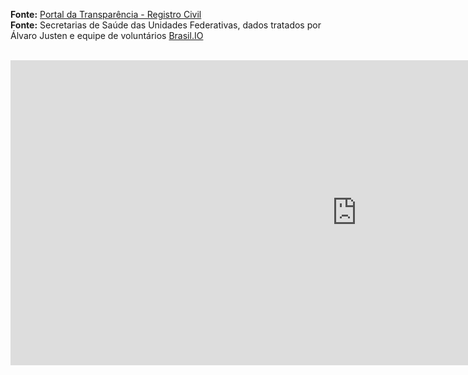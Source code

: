 [](https://davidscamurca.github.io/tracking-excess-deaths)

**Fonte:** [Portal da Transparência - Registro Civil](https://transparencia.registrocivil.org.br/registros)<br>
**Fonte:** Secretarias de Saúde das Unidades Federativas, dados tratados por Álvaro Justen e equipe de voluntários [Brasil.IO](https://brasil.io/dataset/covid19/caso/)<br>

<br>
<iframe width="1108" height="488" seamless frameborder="0" scrolling="no" src="https://docs.google.com/spreadsheets/d/e/2PACX-1vQZFztIR4SJeSNrZwCzNP6lOkbIdwDIA5L1e_Qwn1dlUVD_iqXSgW3ff-qnZDKTtImbf1tnmS7ChnuU/pubchart?oid=1891482709&amp;format=interactive"></iframe>
